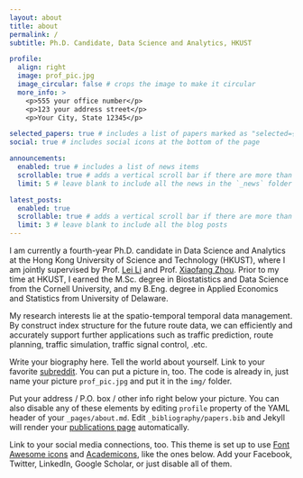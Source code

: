 ```yaml
---
layout: about
title: about
permalink: /
subtitle: Ph.D. Candidate, Data Science and Analytics, HKUST

profile:
  align: right
  image: prof_pic.jpg
  image_circular: false # crops the image to make it circular
  more_info: >
    <p>555 your office number</p>
    <p>123 your address street</p>
    <p>Your City, State 12345</p>

selected_papers: true # includes a list of papers marked as "selected={true}"
social: true # includes social icons at the bottom of the page

announcements:
  enabled: true # includes a list of news items
  scrollable: true # adds a vertical scroll bar if there are more than 3 news items
  limit: 5 # leave blank to include all the news in the `_news` folder

latest_posts:
  enabled: true
  scrollable: true # adds a vertical scroll bar if there are more than 3 new posts items
  limit: 3 # leave blank to include all the blog posts
---
```


I am currently a fourth-year Ph.D. candidate in Data Science and Analytics at the Hong Kong University of Science and Technology (HKUST), where I am jointly supervised by Prof. [Lei Li](https://facultyprofiles.hkust-gz.edu.cn/faculty-personal-page?id=104) and Prof. [Xiaofang Zhou](https://sites.google.com/view/xiaofang-zhou/home?authuser=0). Prior to my time at HKUST, I earned the M.Sc. degree in Biostatistics and Data Science from the Cornell University, and my B.Eng. degree in Applied Economics and Statistics from University of Delaware.

My research interests lie at the spatio-temporal temporal data management. By construct index structure for the future route data, we can efficiently and accurately support further applications such as traffic prediction, route planning, traffic simulation, traffic signal control, .etc. 

Write your biography here. Tell the world about yourself. Link to your favorite [subreddit](http://reddit.com). You can put a picture in, too. The code is already in, just name your picture `prof_pic.jpg` and put it in the `img/` folder.

Put your address / P.O. box / other info right below your picture. You can also disable any of these elements by editing `profile` property of the YAML header of your `_pages/about.md`. Edit `_bibliography/papers.bib` and Jekyll will render your [publications page](/al-folio/publications/) automatically.

Link to your social media connections, too. This theme is set up to use [Font Awesome icons](https://fontawesome.com/) and [Academicons](https://jpswalsh.github.io/academicons/), like the ones below. Add your Facebook, Twitter, LinkedIn, Google Scholar, or just disable all of them.
